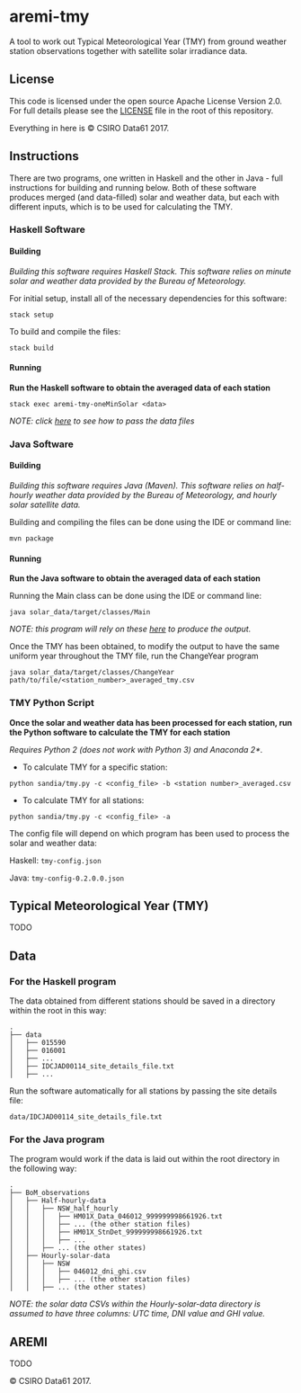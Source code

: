 # aremi-tmy

A tool to work out Typical Meteorological Year (TMY) from ground weather station observations together with satellite solar irradiance data.


## License

This code is licensed under the open source Apache License Version 2.0. For full details please see the [LICENSE](LICENSE) file in the root of this repository.

Everything in here is &copy; CSIRO Data61 2017.


## Instructions

There are two programs, one written in Haskell and the other in Java - full instructions for building and running below.
Both of these software produces merged (and data-filled) solar and weather data, but each with different inputs, which is to be used for calculating the TMY.

### Haskell Software

#### Building
_Building this software requires Haskell Stack. This software relies on minute solar and weather data provided by the Bureau of Meteorology._

For initial setup, install  all of the necessary dependencies for this software:

`stack setup`

To build and compile the files:

`stack build`


#### Running
**Run the Haskell software to obtain the averaged data of each station**

`stack exec aremi-tmy-oneMinSolar <data>`

_NOTE: click [here](#data) to see how to pass the data files_

### Java Software

#### Building
_Building this software requires Java (Maven). This software relies on half-hourly weather data provided by the Bureau of Meteorology, and hourly solar satellite data._

Building and compiling the files can be done using the IDE or command line:

`mvn package`

#### Running
**Run the Java software to obtain the averaged data of each station**

Running the Main class can be done using the IDE or command line:

`java solar_data/target/classes/Main`

_NOTE: this program will rely on these [here](#data) to produce the output._

Once the TMY has been obtained, to modify the output to have the same uniform year throughout the TMY file, run the ChangeYear program

`java solar_data/target/classes/ChangeYear path/to/file/<station_number>_averaged_tmy.csv`

### TMY Python Script
**Once the solar and weather data has been processed for each station, run the Python software to calculate the TMY for each station**

_Requires Python 2 (does not work with Python 3) and Anaconda 2*._
* To calculate TMY for a specific station:

`python sandia/tmy.py -c <config_file> -b <station number>_averaged.csv`

* To calculate TMY for all stations:

`python sandia/tmy.py -c <config_file> -a`

The config file will depend on which program has been used to process the solar and weather data:

Haskell: `tmy-config.json`

Java: `tmy-config-0.2.0.0.json`


## Typical Meteorological Year (TMY)
TODO


## Data
### For the Haskell program
The data obtained from different stations should be saved in a directory within the root in this way:
```
.
├── data
│   ├── 015590
│   ├── 016001
│   ├── ...
│   ├── IDCJAD00114_site_details_file.txt
│   ├── ...
```

Run the software automatically for all stations by passing the site details file:

`data/IDCJAD00114_site_details_file.txt`

### For the Java program

The program would work if the data is laid out within the root directory in the following way:
```
.
├── BoM_observations
│   ├── Half-hourly-data
│   │   ├── NSW_half_hourly
│   │   │   ├── HM01X_Data_046012_999999998661926.txt
│   │   │   ├── ... (the other station files)
│   │   │   ├── HM01X_StnDet_999999998661926.txt
│   │   │   ├── ...
│   │   ├── ... (the other states)
│   ├── Hourly-solar-data
│   │   ├── NSW
│   │   │   ├── 046012_dni_ghi.csv
│   │   │   ├── ... (the other station files)
│   │   ├── ... (the other states)
```
_NOTE: the solar data CSVs within the Hourly-solar-data directory is assumed to have three columns: UTC time, DNI value and GHI value._
## AREMI
TODO


&copy; CSIRO Data61 2017.
